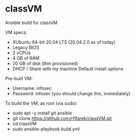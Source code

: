 # classVM
Ansible build for classVM

VM specs:
- XUbuntu 64-bit 20.04 LTS (20.04.2.0 as of today)
- Legacy BIOS
- 2 vCPUs
- 4 GB of RAM
- 20 GB of disk (thin provisioned)
- DHCP / Share with my machine
Default install options

Pre-built VM:
- Username: infosec
- Password: infosec (you should change this, immediately)

To build the VM, as root (via sudo):
- sudo apt -y install git ansible
- git clone https://github.com/rfifarek/classVM.git
- cd classVM
- sudo ansible-playbook build.yml
